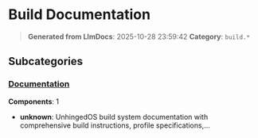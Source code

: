 # Build Documentation

> **Generated from LlmDocs**: 2025-10-28 23:59:42
> **Category**: `build.*`

## Subcategories

### [Documentation](documentation.md)

**Components**: 1

- **unknown**: UnhingedOS build system documentation with comprehensive build instructions, profile specifications,...

